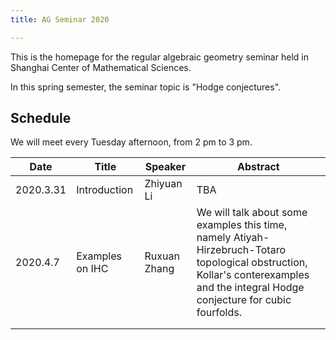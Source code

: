 ```yaml
---
title: AG Seminar 2020

---
```




This is the homepage for the regular algebraic geometry seminar held in Shanghai Center of Mathematical Sciences. 



In this spring semester, the seminar topic is "Hodge conjectures".

## Schedule

We will meet every Tuesday afternoon, from 2 pm to 3 pm.

|Date| Title | Speaker| Abstract |
|----| ---- | ----|----|
|2020.3.31 | Introduction | Zhiyuan Li | TBA |
|2020.4.7 | Examples on IHC | Ruxuan Zhang | We will talk about some examples this time, namely  Atiyah-Hirzebruch-Totaro topological obstruction, Kollar's conterexamples and the integral Hodge conjecture for cubic fourfolds. |
| |                 |  |  |
| |  |  | |



